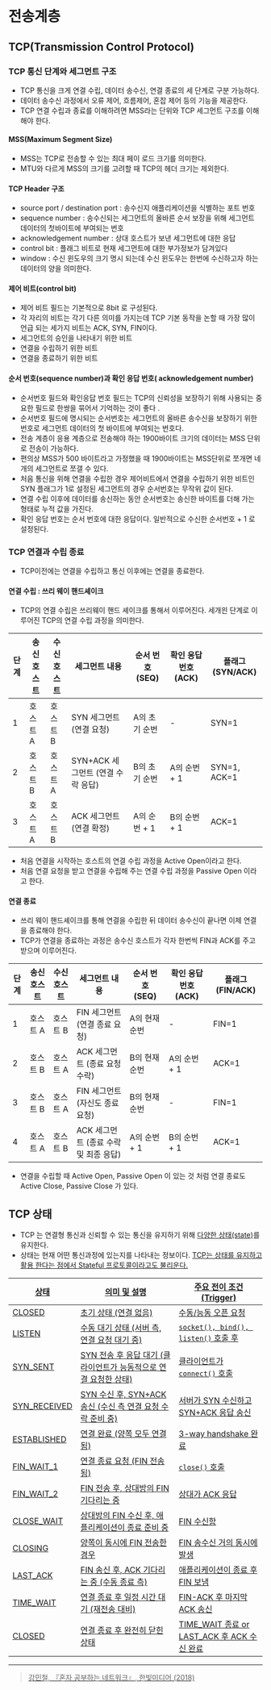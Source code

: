 # 전송계층 
## TCP(Transmission Control Protocol)
### TCP 통신 단계와 세그먼트 구조 
- TCP 통신을 크게 연결 수립, 데이터 송수신, 연결 종료의 세 단계로 구분 가능하다.
- 데이터 송수신 과정에서 오류 제어, 흐름제어, 혼잡 제어 등의 기능을 제공한다. 
- TCP 연결 수립과 종료를 이해하려면 MSS라는 단위와 TCP 세그먼트 구조를 이해해야 한다. 
  
#### MSS(Maximum Segment Size)
- MSS는 TCP로 전송할 수 있는 최대 페이 로드 크기를 의미한다.
- MTU와 다르게 MSS의 크기를 고려할 때 TCP의 헤더 크기는 제외한다.  
  
#### TCP Header 구조 
- source port / destination port  : 송수신지 애플리케이션을 식별하는 포트 번호  
- sequence number : 송수신되는 세그먼트의 올바른 순서 보장을 위해 세그먼트 데이터의 첫바이트에 부여되는 번호 
- acknowledgement number : 상대 호스트가 보낸 세그먼트에 대한 응답 
- control bit : 플래그 비트로  현재 세그먼트에 대한 부가정보가 담겨있다 
- window : 수신 윈도우의 크기 명시 되는데 수신 윈도우는 한번에 수신하고자 하는 데이터의 양을 의미한다. 
  

#### 제어 비트(control bit) 
- 제어 비트 필드는 기본적으로 8bit 로 구성된다. 
- 각 자리의 비트는 각기 다른 의미를 가지는데 TCP 기본 동작을 논할 때 가장 많이 언급 되는 세가지 비트는 ACK, SYN, FIN이다.
- 세그먼트의 승인을 나타내기 위한 비트 
- 연결을 수립하기 위한 비트 
- 연결을 종료하기 위한 비트 

#### 순서 번호(sequence number)과 확인 응답 번호( acknowledgement number)
- 순서번호 필드와 확인응답 번호 필드는 TCP의 신뢰성을 보장하기 위해 사용되는 중요한 필드로 한쌍을 묶어서 기억하는 것이 좋다 . 
- 순서번호 필드에 명시되는 순서번호는 세그먼트의 올바른 송수신을 보장하기 위한 번호로 세그먼트 데이터의 첫 바이트에 부여되는 번호다. 
- 전송 계층이 응용 계층으로 전송해야 하는 1900바이트 크기의 데이터는 MSS 단위로 전송이 가능하다. 
- 편의상 MSS가 500 바이트라고 가정했을 때 1900바이트는 MSS단위로 쪼개면 네 개의 세그먼트로 쪼갤 수 있다. 
- 처음 통신을 위해 연결을 수립한 경우 제어비트에서 연결을 수립하기 위한 비트인 SYN 플래그가 1로 설정된 세그먼트의 경우 순서번호는 무작위 값이 된다. 
- 연결 수립 이후에 데이터를 송신하는 동안 순서번호는 송신한 바이트를 더해 가는 형태로 누적 값을 가진다. 
- 확인 응답 번호는 순서 번호에 대한 응답이다. 일반적으로 수신한 순서번호 + 1 로 설정된다. 

### TCP 연결과 수립 종료 
- TCP이전에는 연결을 수립하고 통신 이후에는 연결을 종료한다. 
  
#### 연결 수립 : 쓰리 웨이 핸드셰이크 
- TCP의 연결 수립은 쓰리웨이 핸드 셰이크를 통해서 이루어진다. 세개읜 단계로 이루어진 TCP의 연결 수립 과정을 의미한다.

| 단계 | 송신 호스트 | 수신 호스트 | 세그먼트 내용                          | 순서 번호 (SEQ) | 확인 응답 번호 (ACK) | 플래그(SYN/ACK) |
|----|---|----|----|---|---|---|
| 1    | 호스트 A     | 호스트 B     | SYN 세그먼트 (연결 요청)               | A의 초기 순번     | -                      | SYN=1            |
| 2    | 호스트 B     | 호스트 A     | SYN+ACK 세그먼트 (연결 수락 응답)      | B의 초기 순번     | A의 순번 + 1           | SYN=1, ACK=1     |
| 3    | 호스트 A     | 호스트 B     | ACK 세그먼트 (연결 확정)               | A의 순번 + 1      | B의 순번 + 1           | ACK=1            |

- 처음 연결을 시작하는 호스트의 연결 수립 과정을 Active Open이라고 한다. 
- 처음 연결 요청을 받고 연결을 수립해 주는 연결 수립 과정을 Passive Open 이라고 한다. 
  
#### 연결 종료 
- 쓰리 웨이 핸드셰이크를 통해 연결을 수립한 뒤 데이터 송수신이 끝나면 이제 연결을 종료해야 한다. 
- TCP가 연결을 종료하는 과정은 송수신 호스트가 각자 한번씩 FIN과 ACK를 주고 받으며 이루어진다. 

| 단계 | 송신 호스트 | 수신 호스트 | 세그먼트 내용                          | 순서 번호 (SEQ) | 확인 응답 번호 (ACK) | 플래그(FIN/ACK) |
|------|--------------|--------------|----------------------------------------|------------------|------------------------|------------------|
| 1    | 호스트 A     | 호스트 B     | FIN 세그먼트 (연결 종료 요청)          | A의 현재 순번     | -                      | FIN=1            |
| 2    | 호스트 B     | 호스트 A     | ACK 세그먼트 (종료 요청 수락)          | B의 현재 순번     | A의 순번 + 1           | ACK=1            |
| 3    | 호스트 B     | 호스트 A     | FIN 세그먼트 (자신도 종료 요청)        | B의 현재 순번     | -                      | FIN=1            |
| 4    | 호스트 A     | 호스트 B     | ACK 세그먼트 (종료 수락 및 최종 응답)  | A의 순번 + 1      | B의 순번 + 1           | ACK=1            |

- 연결을 수립할 때 Active Open, Passive Open 이 있는 것 처럼 연결 종료도 Active Close, Passive Close 가 있다. 
  
## TCP 상태 
- TCP 는 연결형 통신과 신뢰할 수 있는 통신을 유지하기 위해 <u>다양한 상태(state)</u>를 유지한다.
- 상태는 현재 어떤 통신과정에 있는지를 나타내는 정보이다. <u> TCP는 상태를 유지하고 활용 한다는 점에서 Stateful 프로토콜이라고도 불리운다. 

| 상태               | 의미 및 설명                                                                  | 주요 전이 조건 (Trigger)                         |
|--------------------|-------------------------------------------------------------------------------|--------------------------------------------------|
| CLOSED             | 초기 상태 (연결 없음)                                                         | 수동/능동 오픈 요청                              |
| LISTEN             | 수동 대기 상태 (서버 측, 연결 요청 대기 중)                                   | `socket(), bind(), listen()` 호출 후            |
| SYN_SENT           | SYN 전송 후 응답 대기 (클라이언트가 능동적으로 연결 요청한 상태)              | 클라이언트가 `connect()` 호출                    |
| SYN_RECEIVED       | SYN 수신 후, SYN+ACK 송신 (수신 측 연결 요청 수락 준비 중)                    | 서버가 SYN 수신하고 SYN+ACK 응답 송신           |
| ESTABLISHED        | 연결 완료 (양쪽 모두 연결됨)                                                  | 3-way handshake 완료                             |
| FIN_WAIT_1         | 연결 종료 요청 (FIN 전송됨)                                                   | `close()` 호출                                   |
| FIN_WAIT_2         | FIN 전송 후, 상대방의 FIN 기다리는 중                                         | 상대가 ACK 응답                                  |
| CLOSE_WAIT         | 상대방의 FIN 수신 후, 애플리케이션이 종료 준비 중                             | FIN 수신함                                       |
| CLOSING            | 양쪽이 동시에 FIN 전송한 경우                                                  | FIN 송수신 거의 동시에 발생                     |
| LAST_ACK           | FIN 송신 후, ACK 기다리는 중 (수동 종료 측)                                   | 애플리케이션이 종료 후 FIN 보냄                 |
| TIME_WAIT          | 연결 종료 후 일정 시간 대기 (재전송 대비)                                     | FIN-ACK 후 마지막 ACK 송신                       |
|  CLOSED | 연결 종료 후 완전히 닫힌 상태                                                 | TIME_WAIT 종료 or LAST_ACK 후 ACK 수신 완료     |

--- 
> 강민철, 『혼자 공부하는 네트워크』, 한빛미디어 (2018)    
